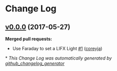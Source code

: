 # Change Log

## [v0.0.0](https://github.com/coreyja/lifx-faraday/tree/v0.0.0) (2017-05-27)
**Merged pull requests:**

- Use Faraday to set a LIFX Light [\#1](https://github.com/coreyja/lifx-faraday/pull/1) ([coreyja](https://github.com/coreyja))



\* *This Change Log was automatically generated by [github_changelog_generator](https://github.com/skywinder/Github-Changelog-Generator)*
